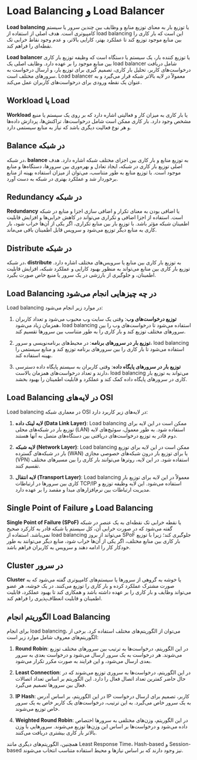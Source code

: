 # Load Balancing و Load Balancer

**Load balancing** یا توزیع بار به معنای توزیع منابع و وظایف بین چندین سرور یا سیستم کامپیوتری است. هدف اصلی از استفاده از load balancing این است که بار کاری را بین منابع موجود توزیع کند تا عملکرد بهتر، کارایی بالاتر، و عدم وجود نقاط خرابی تک نقطه‌ای را فراهم کند.

**Load balancer** یا توزیع کننده بار، یک سیستم یا دستگاه است که وظیفه توزیع بار کاری بین منابع موجود را بر عهده دارد. وظایف اصلی یک load balancer شامل دریافت درخواست‌های کاربر، تحلیل بار کاری، تصمیم گیری برای توزیع بار، و ارسال درخواست به سرورهای مختلف است. Load balancer معمولاً در لایه بالاتر شبکه قرار می‌گیرد و به عنوان یک نقطه ورودی برای درخواست‌های کاربران عمل می‌کند.

## Workload یا Load

**Workload** یا بار کاری به میزان کار و فعالیتی اشاره دارد که بر روی یک سیستم یا منبع مشخص وجود دارد. بار کاری ممکن است شامل درخواست‌ها، تراکنش‌ها، پردازش داده‌ها و هر نوع فعالیت دیگری باشد که نیاز به منابع سیستمی دارد.

## Balance در شبکه

در شبکه، **balance** به توزیع منابع و بار کاری بین اجزای مختلف شبکه اشاره دارد. هدف اصلی توزیع بار کاری در شبکه، ایجاد تعادل و بهره‌وری بین سرورها، دستگاه‌ها و منابع موجود است. با توزیع منابع به طور متناسب، می‌توان از میزان استفاده بهینه از منابع برخوردار شد و عملکرد بهتری در شبکه به دست آورد.

## Redundancy در شبکه

**Redundancy** یا اضافی بودن به معنای تکرار و اضافی سازی اجزا و منابع در شبکه است. استفاده از اجزا اضافی و تکراری می‌تواند در کاهش خرابی‌ها و افزایش قابلیت اطمینان شبکه مؤثر باشد. با توزیع بار بین منابع تکراری، اگر یکی از آن‌ها خراب شود، بار کاری به منابع دیگر توزیع می‌شود و سرویس قابل اطمینان باقی می‌ماند.

## Distribute در شبکه

در شبکه، **distribute** به توزیع بار کاری بین منابع یا سرویس‌های مختلف اشاره دارد. توزیع بار کاری بین منابع می‌تواند به منظور بهبود کارایی و عملکرد شبکه، افزایش قابلیت اطمینان، و جلوگیری از بارزشی در یک سرور یا منبع خاص صورت بگیرد.

## Load Balancing در چه چیزهایی انجام می‌شود

Load balancing در موارد زیر انجام می‌شود:

1. **توزیع درخواست‌های وب**: وقتی یک سایت وب محبوب می‌شود و تعداد کاربران همزمان زیاد می‌شود، load balancing استفاده می‌شود تا درخواست‌های وب را بین سرورهای مختلف توزیع کند و بار کاری را به طور متناسب بین سرورها تقسیم کند.

2. **توزیع بار در سرورهای برنامه**: در محیط‌های برنامه‌نویسی و سرور، load balancing استفاده می‌شود تا بار کاری را بین سرورهای برنامه توزیع کند و منابع سیستمی را بهینه استفاده کند.

3. **توزیع بار در سرورهای پایگاه داده**: وقتی کاربران به سیستم پایگاه داده دسترسی دارند و تعداد درخواست‌های همزمان بالاست، load balancing می‌تواند به توزیع بار کاری در سرورهای پایگاه داده کمک کند و عملکرد و قابلیت اطمینان را بهبود بخشد.

## Load Balancing در لایه‌های OSI

Load balancing در معماری شبکه OSI در لایه‌های زیر کاربرد دارد:

1. **لایه لینک داده (Data Link Layer)**: Load balancing ممکن است در این لایه برای توزیع بار در شبکه‌های محلی (LAN) استفاده شود. به طور معمول، سوئیچ‌های لایه دوم قادر به توزیع درخواست‌های دریافتی بین دستگاه‌های متصل به آنها هستند.

2. **لایه شبکه (Network Layer)**: Load balancing ممکن است در این لایه برای توزیع بار در شبکه‌های گسترده (WAN) یا برای توزیع بار درون شبکه‌های خصوصی مجازی (VPN) استفاده شود. در این لایه، روترها می‌توانند بار کاری را بین مسیرهای مختلف تقسیم کنند.

3. **لایه انتقال (Transport Layer)**: Load balancing معمولاً در این لایه برای توزیع بار کاری بین سرورها در ارتباطات TCP/IP استفاده می‌شود. این لایه وظیفه توزیع و مدیریت ارتباطات بین نرم‌افزارهای مبدا و مقصد را بر عهده دارد.

## Single Point of Failure و Load Balancing

**Single Point of Failure (SPoF)** یا نقطه خرابی تک نقطه‌ای به یک عنصر در شبکه گفته می‌شود که در صورت خرابی آن، کل سیستم یا شبکه قادر به کارکرد صحیح نمی‌باشد. استفاده از load balancing می‌تواند از بروز SPoF جلوگیری کند؛ زیرا با توزیع بار کاری بین منابع مختلف، اگر یکی از آن‌ها خراب شود، منابع دیگر می‌توانند به طور خودکار کار را ادامه دهند و سرویس به کاربران فراهم باشد.

## Cluster در سرور

**Cluster** یا خوشه به گروهی از سرورها یا سیستم‌های کامپیوتری گفته می‌شود که به صورت مشترک عملکرد کرده و بار کاری را توزیع می‌کنند. در یک خوشه، هر عضو می‌تواند وظایف و بار کاری را بر عهده داشته باشد و همکاری کند تا بهبود عملکرد، قابلیت اطمینان و قابلیت انعطاف‌پذیری را فراهم کند.

## الگوریتم انجام Load Balancing

برای انجام load balancing، می‌توان از الگوریتم‌های مختلف استفاده کرد. برخی از الگوریتم‌های معروف شامل موارد زیر است:

1. **Round Robin**: در این الگوریتم، درخواست‌ها به ترتیب بین سرورهای مختلف توزیع می‌شوند. هر درخواست به یک سرور ارسال می‌شود و درخواست بعدی به سرور بعدی ارسال می‌شود، و این فرایند به صورت مکرر تکرار می‌شود.

2. **Least Connection**: در این الگوریتم، درخواست‌ها به سروری توزیع می‌شوند که در حال حاضر کمترین تعداد اتصال فعال را دارد. این الگوریتم بر اساس تعداد اتصالات فعال بین سرورها تصمیم می‌گیرد.

3. **IP Hash**: در این الگوریتم، بر اساس آدرس IP کاربر، تصمیم برای ارسال درخواست به یک سرور خاص می‌گیرد. به این ترتیب، درخواست‌های یک کاربر خاص به یک سرور خاص توزیع می‌شوند.

4. **Weighted Round Robin**: در این الگوریتم، وزن‌های مختلفی به سرورها اختصاص داده می‌شود و درخواست‌ها بر اساس این وزن‌ها توزیع می‌شوند. سرورهایی با وزن بالاتر بار کاری بیشتری دریافت می‌کنند.

همچنین، الگوریتم‌های دیگری مانند Least Response Time، Hash-based و Session-based نیز وجود دارند که بر اساس نیازها و محیط استفاده متناسب انتخاب می‌شوند.